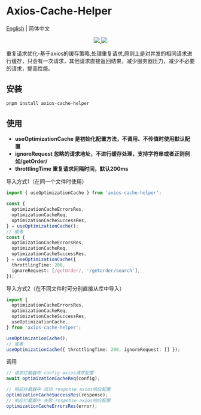 # Axios-Cache-Helper

[English](README.md) | 简体中文

<p align="center">
  <a href="https://www.npmjs.org/package/axios-cache-helper">
    <img src="https://img.shields.io/npm/v/axios-cache-helper.svg" />
  </a>
  <a href="https://github.com/AaronWangCong/axios-cache-helper">
    <img src="https://img.shields.io/badge/node-%20%3E%3D%2018-47c219" />
  </a>
  <br>
</p>
重复请求优化-基于axios的缓存策略,处理重复请求,原则上是对并发的相同请求进行缓存，只会有一次请求，其他请求直接返回结果，减少服务器压力，减少不必要的请求，提高性能。

## 安装

```bash
pnpm install axios-cache-helper
```

## 使用

- **useOptimizationCache 是初始化配置方法，不调用、不传值时使用默认配置**
- **ignoreRequest 忽略的请求地址，不进行缓存处理，支持字符串或者正则例如/getOrder/**
- **throttlingTime 重复请求间隔时间，默认200ms**

导入方式1（在同一个文件时使用）

```ts
import { useOptimizationCache } from 'axios-cache-helper';

const {
  optimizationCacheErrorsRes,
  optimizationCacheReq,
  optimizationCacheSuccessRes,
} = useOptimizationCache();
// 或者
const {
  optimizationCacheErrorsRes,
  optimizationCacheReq,
  optimizationCacheSuccessRes,
} = useOptimizationCache({
  throttlingTime: 200,
  ignoreRequest: [/getOrder/, '/getorder/search'],
});
```

导入方式2（在不同文件时可分别直接从库中导入）

```ts
import {
  optimizationCacheErrorsRes,
  optimizationCacheReq,
  optimizationCacheSuccessRes,
  useOptimizationCache,
} from 'axios-cache-helper';

useOptimizationCache();
// 或者
useOptimizationCache({ throttlingTime: 200, ignoreRequest: [] });
```

调用

```ts
// 请求拦截器中 config axios请求配置
await optimizationCacheReq(config);

// 响应拦截器中 成功 response axios响应配置
optimizationCacheSuccessRes(response);
// 响应拦截器中 失败 response axios响应配置
optimizationCacheErrorsRes(error);
```
